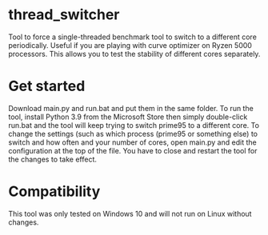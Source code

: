 # thread_switcher
Tool to force a single-threaded benchmark tool to switch to a different core periodically.
Useful if you are playing with curve optimizer on Ryzen 5000 processors.
This allows you to test the stability of different cores separately.

# Get started
Download main.py and run.bat and put them in the same folder.
To run the tool, install Python 3.9 from the Microsoft Store then simply double-click run.bat and the tool will keep trying to switch prime95 to a different core.
To change the settings (such as which process (prime95 or something else) to switch and how often and your number of cores,
open main.py and edit the configuration at the top of the file.
You have to close and restart the tool for the changes to take effect.

# Compatibility
This tool was only tested on Windows 10 and will not run on Linux without changes.
